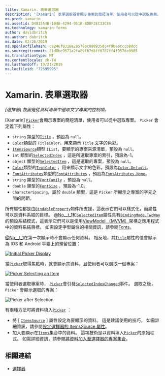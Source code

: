 ```yaml
---
title: Xamarin. 表單選取器
description: '[Xamarin] 表單選取器會顯示專案的簡短清單，使用者可以從中選取專案。 本文說明如何使用選擇器類別，從資料清單中選取文字專案。'
ms.prod: xamarin
ms.assetid: D4815A4B-104B-4294-951B-BD8F2EC33C86
ms.technology: xamarin-forms
author: davidbritch
ms.author: dabritch
ms.date: 02/26/2019
ms.openlocfilehash: c8246f8316a2a579bc890935dc4f9beecccb8dcc
ms.sourcegitcommit: 21d8be9571a2fa89fb7d8ff0787ff4f957de0985
ms.translationtype: MT
ms.contentlocale: zh-TW
ms.lasthandoff: 10/21/2019
ms.locfileid: "72695995"
---
```

# <a name="xamarinforms-picker"></a>Xamarin. 表單選取器

_[選擇器] 視圖是從資料清單中選取文字專案的控制項。_

[Xamarin] [`Picker`](xref:Xamarin.Forms.Picker)會顯示專案的簡短清單，使用者可以從中選取專案。 `Picker` 會定義下列屬性：

- `string` 類型的[`Title`](xref:Xamarin.Forms.Picker.Title) ，預設為 `null`。
- [`Color`](xref:Xamarin.Forms.Color)類型的 `TitleColor`，用來顯示 `Title` 文字的色彩。
- [`ItemsSource`](xref:Xamarin.Forms.Picker.ItemsSource)類型 `IList`，要顯示的專案來源清單，預設為 `null`。
- `int` 類型的[`SelectedIndex`](xref:Xamarin.Forms.Picker.SelectedIndex) ，這是所選取專案的索引，預設為-1。
- `object` 類型的[`SelectedItem`](xref:Xamarin.Forms.Picker.SelectedItem) ，這是選取的專案，預設為 `null`。
- [`Color`](xref:Xamarin.Forms.Color)類型的[`TextColor`](xref:Xamarin.Forms.Picker.TextColor) ，用來顯示文字的色彩，預設為[`Color.Default`](xref:Xamarin.Forms.Color.Default)。
- [`FontAttributes`](xref:Xamarin.Forms.FontAttributes)類型的[`FontAttributes`](xref:Xamarin.Forms.Picker.FontAttributes) ，預設為[`FontAtributes.None`](xref:Xamarin.Forms.FontAttributes.None)。
- `string` 類型的[`FontFamily`](xref:Xamarin.Forms.Picker.FontFamily) ，預設為 `null`。
- `double` 類型的[`FontSize`](xref:Xamarin.Forms.Picker.FontSize) ，預設為-1.0。
- `CharacterSpacing`，屬於 `double` 類型，這是 `Picker` 所顯示之專案的字元之間的間距。

所有屬性都是由[`BindableProperty`](xref:Xamarin.Forms.BindableProperty)物件所支援，這表示它們可以樣式化，而屬性可以是資料系結的目標。 [@No__t_1](xref:Xamarin.Forms.Picker.SelectedIndex)和[`SelectedItem`](xref:Xamarin.Forms.Picker.SelectedItem)屬性具有[`BindingMode.TwoWay`](xref:Xamarin.Forms.BindingMode.TwoWay)的預設系結模式，這表示它們可以是使用[ViewModel （MVVM）](~/xamarin-forms/enterprise-application-patterns/mvvm.md)架構之應用程式中的資料系結目標。 如需設定字型屬性的相關資訊，請參閱[Fonts](~/xamarin-forms/user-interface/text/fonts.md)。

[@No__t_1](xref:Xamarin.Forms.Picker)在第一次顯示時不會顯示任何資料。 相反地，其[`Title`](xref:Xamarin.Forms.Picker.Title)屬性的值會顯示為 IOS 和 Android 平臺上的預留位置：

[![](images/picker-initial.png "Initial Picker Display")](images/picker-initial-large.png#lightbox "Initial Picker Display")

當[`Picker`](xref:Xamarin.Forms.Picker)取得焦點時，就會顯示其資料，且使用者可以選取一個專案：

[![](images/picker-selection.png "Picker Selecting an Item")](images/picker-selection-large.png#lightbox "Picker Selecting an Item")

當使用者選取專案時， [`Picker`](xref:Xamarin.Forms.Picker)會引發[`SelectedIndexChanged`](xref:Xamarin.Forms.Picker.SelectedIndexChanged)事件。 選取之後，`Picker` 會顯示選取的專案：

![](images/picker-after-selection.png "Picker after Selection")

有兩種方法可將資料填入[`Picker`](xref:Xamarin.Forms.Picker) ：

- 將 [ [`ItemsSource`](xref:Xamarin.Forms.Picker.ItemsSource) ] 屬性設定為要顯示的資料。 這是建議使用的技巧。 如需詳細資訊，請參閱[設定選擇器的 ItemsSource 屬性](populating-itemssource.md)。
- 加入要顯示在[`Items`](xref:Xamarin.Forms.Picker.Items)集合中的資料。 這項技術是以資料填入[`Picker`](xref:Xamarin.Forms.Picker)的原始程式。 如需詳細資訊，請參閱[將資料加入至選擇器的專案集合](populating-items.md)。

## <a name="related-links"></a>相關連結

- [選擇器](xref:Xamarin.Forms.Picker)
